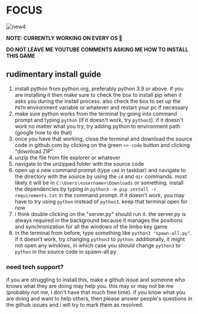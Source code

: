 # FOCUS

![new4](https://github.com/quasar098/limbos32/assets/70716985/36bfe28d-9616-4ee0-bc10-96d762f61105)

**NOTE: CURRENTLY WORKING ON EVERY OS 🙂️**

**DO NOT LEAVE ME YOUTUBE COMMENTS ASKING ME HOW TO INSTALL THIS GAME**

## rudimentary install guide

1) install python from python.org, preferably python 3.9 or above. if you are installing it then make sure to check the box to install pip when it asks you during the install process. also check the box to set up the `PATH` environment variable or whatever and restart your pc if necessary
2) make sure python works from the terminal by going into command prompt and typing `python` (if it doesn't work, try `python3`). if it doesn't work no matter what you try, try adding python to environment path (google how to do that)
3) once you have that working, close the terminal and download the source code in github.com by clicking on the green `<> code` button and clicking "download ZIP"
4) unzip the file from file explorer or whatever
5) navigate to the unzipped folder with the source code
6) open up a new command prompt (type `cmd` in taskbar) and navigate to the directory with the source by using the `cd` and `dir` commands. most likely it will be in `C:\Users\<username>\Downloads` or something. install the dependencies by typing in `python3 -m pip install -r requirements.txt` in the command prompt. if it doesn't work, you may have to try using `python` instead of `python3`. keep that terminal open for now
7) i think double clicking on the "server.py" should run it. the server.py is always required in the background because it manages the positions and synchronization for all the windows of the limbo key game
8) in the terminal from before, type something like `python3 "spawn-all.py"`. if it doesn't work, try changing `python3` to `python`. additionally, it might not open any windows, in which case you should change `python3` to `python` in the source code in spawn-all.py

### need tech support?

if you are struggling to install this, make a github issue and someone who knows what they are doing may help you. this may or may not be me (probably not me, i don't have that much free time). if you know what you are doing and want to help others, then please answer people's questions in the github issues and i will try to mark them as resolved.
